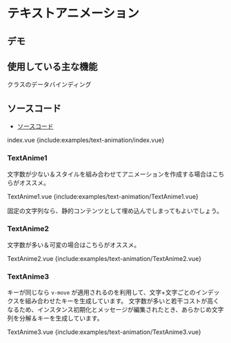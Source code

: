 # テキストアニメーション

## デモ

<client-only>
<demo-block>
  <examples-text-animation-index/>
</demo-block>
</client-only>

## 使用している主な機能

<page-info page="62">クラスのデータバインディング</page-info>

## ソースコード

- [ソースコード](https://github.com/mio3io/cr-vue/tree/master/docs/.vuepress/components/examples/text-animation)

<code-caption>index.vue</code-caption>
{include:examples/text-animation/index.vue}

### TextAnime1

文字数が少ない＆スタイルを組み合わせてアニメーションを作成する場合はこちらがオススメ。

<code-caption>TextAnime1.vue</code-caption>
{include:examples/text-animation/TextAnime1.vue}

固定の文字列なら、静的コンテンツとして埋め込んでしまってもよいでしょう。

### TextAnime2

文字数が多い＆可変の場合はこちらがオススメ。

<code-caption>TextAnime2.vue</code-caption>
{include:examples/text-animation/TextAnime2.vue}

### TextAnime3

キーが同じなら `v-move` が適用されるのを利用して、文字+文字ごとのインデックスを組み合わせたキーを生成しています。
文字数が多いと若干コストが高くなるため、インスタンス初期化とメッセージが編集されたとき、あらかじめ文字列を分解＆キーを生成しています。

<code-caption>TextAnime3.vue</code-caption>
{include:examples/text-animation/TextAnime3.vue}
